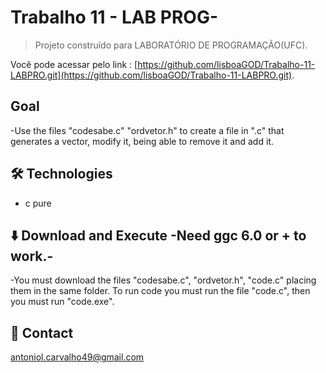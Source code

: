 # Trabalho 11 - LAB PROG-

> Projeto construído para LABORATÓRIO DE PROGRAMAÇÃO(UFC).

Você pode acessar pelo link : [https://github.com/lisboaGOD/Trabalho-11-LABPRO.git](https://github.com/lisboaGOD/Trabalho-11-LABPRO.git).


## Goal
 -Use the files "codesabe.c" "ordvetor.h" to create a file in ".c" that generates a vector, modify it, being able to remove it and add it.


## 🛠 Technologies

- c pure

## ⬇️ Download and Execute -Need ggc 6.0 or + to work.-
-You must download the files "codesabe.c", "ordvetor.h", "code.c" placing them in the same folder. To run code you must run the file "code.c", then you must run "code.exe".

## 💛 Contact

antoniol.carvalho49@gmail.com
